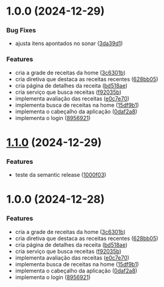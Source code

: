 # 1.0.0 (2024-12-29)


### Bug Fixes

* ajusta itens apontados no sonar ([3da39d1](https://github.com/ortegavan/recipes/commit/3da39d1c0f86871dc0dc07c52a049fca56a5d2e3))


### Features

* cria a grade de receitas da home ([3c6301b](https://github.com/ortegavan/recipes/commit/3c6301bdbf60e6420e95069de5e581d63b15f9be))
* cria diretiva que destaca as receitas recentes ([628bb05](https://github.com/ortegavan/recipes/commit/628bb0528091cb0c1ab49a607419cadbffce753e))
* cria página de detalhes da receita ([bd518ae](https://github.com/ortegavan/recipes/commit/bd518ae4619c9442d71ad9123a9e915eb50cf821))
* cria serviço que busca receitas ([f92035b](https://github.com/ortegavan/recipes/commit/f92035b4ca1c457a7f317e4757a5ae964e4d8371))
* implementa avaliação das receitas ([e0c7e70](https://github.com/ortegavan/recipes/commit/e0c7e708aa1642d4a872e7b76019c27b42db1eaa))
* implementa busca de receitas na home ([15df9b1](https://github.com/ortegavan/recipes/commit/15df9b15f73d0b943711fd0f3432cbd0d91afeee))
* implementa o cabeçalho da aplicação ([0daf2a8](https://github.com/ortegavan/recipes/commit/0daf2a859b490e48882681923d007eda6d7e45b5))
* implementa o login ([8956921](https://github.com/ortegavan/recipes/commit/895692173d1fc85c15b8304d2baedfb2e917f9bd))

# [1.1.0](https://github.com/ortegavan/recipes/compare/v1.0.0...v1.1.0) (2024-12-29)


### Features

* teste da semantic release ([1000f03](https://github.com/ortegavan/recipes/commit/1000f03ea73561287bb8151bf43ab8dfc1d8ac55))

# 1.0.0 (2024-12-28)


### Features

* cria a grade de receitas da home ([3c6301b](https://github.com/ortegavan/recipes/commit/3c6301bdbf60e6420e95069de5e581d63b15f9be))
* cria diretiva que destaca as receitas recentes ([628bb05](https://github.com/ortegavan/recipes/commit/628bb0528091cb0c1ab49a607419cadbffce753e))
* cria página de detalhes da receita ([bd518ae](https://github.com/ortegavan/recipes/commit/bd518ae4619c9442d71ad9123a9e915eb50cf821))
* cria serviço que busca receitas ([f92035b](https://github.com/ortegavan/recipes/commit/f92035b4ca1c457a7f317e4757a5ae964e4d8371))
* implementa avaliação das receitas ([e0c7e70](https://github.com/ortegavan/recipes/commit/e0c7e708aa1642d4a872e7b76019c27b42db1eaa))
* implementa busca de receitas na home ([15df9b1](https://github.com/ortegavan/recipes/commit/15df9b15f73d0b943711fd0f3432cbd0d91afeee))
* implementa o cabeçalho da aplicação ([0daf2a8](https://github.com/ortegavan/recipes/commit/0daf2a859b490e48882681923d007eda6d7e45b5))
* implementa o login ([8956921](https://github.com/ortegavan/recipes/commit/895692173d1fc85c15b8304d2baedfb2e917f9bd))
